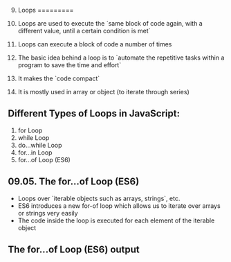09. Loops
=========

1.  Loops are used to execute the \`same block of code again, with a different value, until a certain condition is met\`
2.  Loops can execute a block of code a number of times
3.  The basic idea behind a loop is to \`automate the repetitive tasks within a program to save the time and effort\`
4.  It makes the \`code compact\`
5.  It is mostly used in array or object (to iterate through series)

Different Types of Loops in JavaScript:
---------------------------------------

1.  for Loop
2.  while Loop
3.  do...while Loop
4.  for...in Loop
5.  for...of Loop (ES6)

09.05. The for...of Loop (ES6)
------------------------------

-   Loops over \`iterable objects such as arrays, strings\`, etc.
-   ES6 introduces a new for-of loop which allows us to iterate over arrays or strings very easily
-   The code inside the loop is executed for each element of the iterable object

The for...of Loop (ES6) output
------------------------------
